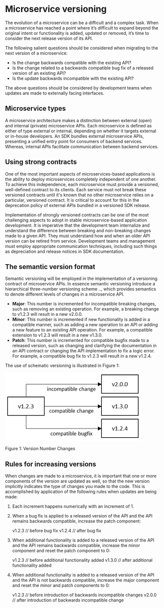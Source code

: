 # Microservice versioning
The evolution of a microservice can be a difficult and a complex task. When a microservice has reached a point where it’s difficult to expand beyond the original intent or functionality is added, updated or removed, it’s time to consider the next release version of its API.

The following salient questions should be considered when migrating to the next version of a microservice:

 - Is the change backwards compatible with the existing API?
 - Is the change related to a backwards compatible bug fix of a released version of an existing API?
 - Is the update backwards incompatible with the existing API?

The above questions should be considered by development teams when updates are made to externally facing interfaces.

## Microservice types
A microservice architecture makes a distinction between external (open) and internal (private) microservice APIs. Each microservice is defined as either of type external or internal, depending on whether it targets external or in-house developers. An SDK bundles external microservice APIs, presenting a unified entry point for consumers of backend services. Whereas, internal APIs facilitate communication between backend services.

## Using strong contracts
One of the most important aspects of microservices-based applications is the ability to deploy microservices completely independent of one another. To achieve this independence, each microservice must provide a versioned, well-defined contract to its clients. Each service must not break these versioned contracts until it's known that no other microservice relies on a particular, versioned contract. It is critical to account for this in the deprecation policy of external APIs bundled in a versioned SDK release.

Implementation of strongly versioned contracts can be one of the most challenging aspects to adopt in stable microservice-based application development. It is imperative that the development team internalize and understand the difference between breaking and non-breaking changes made to a given API. They must understand how and when an older API version can be retired from service. Development teams and management must employ appropriate communication techniques, including such things as depreciation and release notices in SDK documentation.

## The semantic version format
Semantic versioning will be employed in the implementation of a versioning contract of microservice APIs. In essence semantic versioning introduce a hierarchical three-number versioning scheme <major>.<minor>.<patch>, which provides semantics to denote different levels of changes in a microservice API.

 - **Major**: This number is incremented for incompatible breaking changes, such as removing an existing operation. For example, a breaking change to v1.2.3 will result in a new v2.0.0.
 - **Minor**: This number is incremented if new functionality is added in a compatible manner, such as adding a new operation to an API or adding a new feature to an existing API operation. For example, a compatible extension to v1.2.3 will result in a new v1.3.0.
 - **Patch**: This number is incremented for compatible bugfix made to a released version, such as changing and clarifying the documentation in an API contract or changing the API implementation to fix a logic error. For example, a compatible bug fix to v1.2.3 will result in a new v1.2.4.

The use of schematic versioning is illustrated in Figure 1:

![versioning](./versioning.png)

Figure 1: Version Number Changes

## Rules for increasing versions
When changes are made to a microservice, it is important that one or more components of the version are updated as well, so that the new version implicitly indicates the type of changes you made to the code. This is accomplished by application of the following rules when updates are being made:

 1. Each increment happens numerically with an increment of 1.
 2. When a bug fix is applied to a released version of the API and the API remains backwards compatible, increase the patch component:

    v1.2.3 // before bug fix
    v1.2.4 // after bug fix

3. When additional functionality is added to a released version of the API and the API remains backwards compatible, increase the minor component and reset the patch component to 0:

    v1.2.3 // before additional functionality added
    v1.3.0 // after additional functionality added

4. When additional functionality is added to a released version of the API and the API is not backwards compatible, increase the major component and reset the minor and patch components to 0:

    v1.2.3 // before introduction of backwards incompatible changes
    v2.0.0 // after introduction of backwards incompatible change
